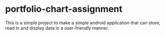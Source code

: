 # portfolio-chart-assignment
This is a simple project to make a simple android application that can store, read in and display data in a user-friendly manner.
